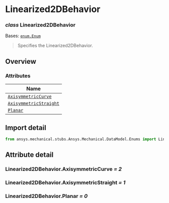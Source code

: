 # Linearized2DBehavior

<a id="Linearized2DBehavior"></a>

### *class* Linearized2DBehavior

Bases: [`enum.Enum`](https://docs.python.org/3/library/enum.html#enum.Enum)

> Specifies the Linearized2DBehavior.

> <!-- !! processed by numpydoc !! -->

<a id="overview"></a>

## Overview

### Attributes

| Name |
| ---------------------------------------------------------------------- |
| [`AxisymmetricCurve`](#Linearized2DBehavior.AxisymmetricCurve) |
| [`AxisymmetricStraight`](#Linearized2DBehavior.AxisymmetricStraight) |
| [`Planar`](#Linearized2DBehavior.Planar) |

<a id="import-detail"></a>

## Import detail

```python
from ansys.mechanical.stubs.Ansys.Mechanical.DataModel.Enums import Linearized2DBehavior
```

<a id="attribute-detail"></a>

## Attribute detail

<a id="Linearized2DBehavior.AxisymmetricCurve"></a>

### Linearized2DBehavior.AxisymmetricCurve *= 2*

<a id="Linearized2DBehavior.AxisymmetricStraight"></a>

### Linearized2DBehavior.AxisymmetricStraight *= 1*

<a id="Linearized2DBehavior.Planar"></a>

### Linearized2DBehavior.Planar *= 0*

